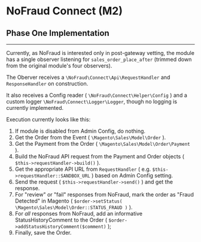 # NoFraud Connect (M2)

## Phase One Implementation
---------------------------

Currently, as NoFraud is interested only in post-gateway vetting, the module has a single observer listening for `sales_order_place_after` (trimmed down from the original module's four observers).

The Oberver receives a `\NoFraud\Connect\Api\RequestHandler` and `ResponseHandler` on construction.

It also receives a Config reader ( `\NoFraud\Connect\Helper\Config` ) and a custom logger `\NoFraud\Connect\Logger\Logger`, though no logging is currently implemented.

Execution currently looks like this:

1. If module is disabled from Admin Config, do nothing.
2. Get the Order from the Event ( `\Magento\Sales\Model\Order` ).
3. Get the Payment from the Order ( `\Magento\Sales\Model\Order\Payment` ).
4. Build the NoFraud API request from the Payment and Order objects ( `$this->requestHandler->build()` ).
5. Get the appropriate API URL from `RequestHandler` ( e.g. `$this->requestHandler::SANDBOX_URL` ) based on Admin Config setting.
6. Send the request ( `$this->requestHandler->send()` ) and get the response.
7. For "review" or "fail" responses from NoFraud, mark the order as "Fraud Detected" in Magento ( `$order->setStatus( \Magento\Sales\Model\Order::STATUS_FRAUD )` ).
8. For _all_ responses from NoFraud, add an informative StatusHistoryComment to the Order ( `$order->addStatusHistoryComment($comment)` );
9. Finally, save the Order.
